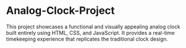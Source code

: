 # Analog-Clock-Project
This project showcases a functional and visually appealing analog clock built entirely using HTML, CSS, and JavaScript. It provides a real-time timekeeping experience that replicates the traditional clock design.

